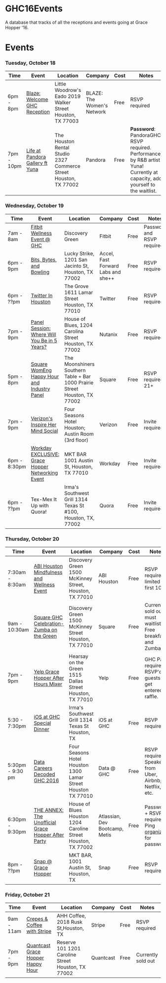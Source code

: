 # GHC16Events
A database that tracks of all the receptions and events going at Grace Hopper '16.

# Events

### Tuesday, October 18
| Time              | Event         | Location | Company  | Cost | Notes |
| ----------------- |-------------  | ---------| ---------| -----| -----|
| 6pm - 8pm | [Blaze: Welcome GHC Reception](https://www.eventbrite.com/e/welcome-ghc-reception-tickets-27400053297?utm-medium=discovery&utm-campaign=social&utm-content=attendeeshare&aff=esfb&utm-source=fb&utm-term=listing) | Little Woodrow's Eado 2019 Walker Street Houston, TX 77003 | BLAZE: The Women's Network | Free | RSVP required
| 7pm - 10pm | [Life at Pandora Gallery ft Yuna](https://lifeatpandoragallery.splashthat.com/?gz=5ca4c04d8dcf77c5e9ebe4ce6c173d30&pp=1) | The Houston Rental Studio 2327 Commerce Street Houston, TX 77002 | Pandora | Free | **Password**: PandoraGHC. RSVP required. Performance by R&B artist Yuna! Currently at capacity, add yourself to the waitlist.


### Wednesday, October 19
| Time              | Event         | Location | Company  | Cost | Notes |
| ----------------- |-------------  | ---------| ---------| -----| -----|
| 7am - 8am | [Fitbit Wellness Event @ GHC](https://www.eventbrite.com/e/fitbit-wellness-event-ghc-tickets-28490501858) | Discovery Green | Fitbit | Free | Password and RSVP required
| 6pm - 9pm | [Bits, Bytes, and Bowling](https://www.eventbrite.com/e/bits-bytes-bowling-tickets-27948304130) | Lucky Strike, 1201 San Jacinto St, Houston, TX 77002 | Accel, Fast Forward Labs and she++ | Free | RSVP required
| 6pm - ??pm | [Twitter In Houston](https://twitterinhouston.splashthat.com/) | The Grove 1611 Lamar Street Houston, TX 77010 | Twitter | Free | RSVP required
| 7pm - 9pm | [Panel Session: Where Will You Be in 5 Years?](https://www.eventbrite.com/e/panel-session-where-will-you-be-in-5-years-tickets-27957517688) | House of Blues, 1204 Carolina Street Houston, TX 77002 | Nutanix | Free | RSVP required
| 5pm - 8pm | [Square WomEng Happy Hour and Industry Panel](https://www.eventbrite.com/e/square-womeng-happy-hour-and-industry-panel-tickets-27862137403) | The Moonshiners Southern Table + Bar 1000 Prairie Street Houston, TX 77002 | Square | Free | RSVP required, 21+
| 7pm - 9pm | [Verizon's Inspire Her Mind Social](https://www.eventbrite.com/e/verizons-inspire-her-mind-social-registration-28430700992) | Four Seasons Hotel Houston; Austin Room (3rd floor) | Verizon | Free | Invite required
| 6pm - 8:30pm | [Workday EXCLUSIVE: Grace Hopper Networking Event ](https://www.eventbrite.com/e/workday-exclusive-grace-hopper-networking-event-mkt-bar-tickets-28260673435) | MKT BAR 1001 Austin St, Houston, TX 77010 | Workday | Free | Invite required
| 6pm - ??pm | Tex-Mex It Up with Quora! | Irma's Southwest Grill 1314 Texas St #100, Houston, TX, 77002 | Quora | Free | Invite required


### Thursday, October 20
| Time              | Event         | Location | Company  | Cost | Notes |
| ----------------- |-------------  | ---------| ---------| -----| -----|
| 7:30am - 8:30am | [ABI Houston Mindfulness and Wellness Event](https://www.eventbrite.com/e/abihouston-presents-mindfulness-wellness-event-tickets-28466404783?utm_campaign=201308&ref=esfb&utm_source=Facebookenivtefor001) | Discovery Green 1500 McKinney Street, Houston, TX 77010 | ABI Houston | Free | RSVP required, limited to first 100
| 9am - 10:30am | [Square GHC Celebration- Zumba on the Green](https://www.eventbrite.com/e/square-ghc-celebration-zumba-on-the-green-tickets-27861723164#tickets) | Discovery Green 1500 McKinney Street Houston, TX 77010 | Square | Free | Currently sold out, must waitlist. Free breakfast and Zumba
| 7pm - 9pm | [Yelp Grace Hopper After Hours Mixer](https://www.eventbrite.com/e/yelp-grace-hopper-after-hours-2016-mixer-tickets-27742725238) | Hearsay on the Green 1515 Dallas Street Houston, TX 77010 | Yelp | Free | GHC Pass required. RSVP'd guests get entered in raffle.
| 5:30 - 7:30pm | [iOS at GHC Special Dinner](https://iosghcdinner.splashthat.com/?gz=c94affb4b8503878434dc29baa0c9fe6&pp=1) | Irma's Southwest Grill 1314 Texas St Houston, TX | iOS at GHC | Free | RSVP required
| 5:30pm - 9:30 pm | [Data Careers Decoded GHC 2016](https://dataghc.splashthat.com/) | Four Seasons Hotel Houston 1300 Lamar Street Houston TX 77010 | Data @ GHC | Free | RSVP required. Speakers from Uber, Airbnb, Netflix, etc.
| 6:30pm - 9:30pm | [THE ANNEX: The Unofficial Grace Hopper After Party](https://www.eventbrite.com/e/the-annex-the-unofficial-grace-hopper-after-party-tickets-27642640883) | House of Blues Houston 1204 Caroline Street Houston, TX 77002  | Atlassian, Dev Bootcamp, Metis | Free | Password + RSVP required. Ping [organizer](https://www.facebook.com/photo.php?fbid=10104786753130183&set=gm.1144131529002731&type=3&theater) for password.
| 8pm - ??pm | [Snap @ Grace Hopper](https://snapgracehopper.splashthat.com/) | MKT BAR, 1001 Austin St, Houston, TX  | Snap | Free | RSVP required

### Friday, October 21
| Time              | Event         | Location | Company  | Cost | Notes |
| ----------------- |-------------  | ---------| ---------| -----| -----|
| 9am - 11am | [Crepes & Coffee with Stripe](https://stripe.com/events/GHC-crepes-and-coffee-2016) | AHH Coffee, 2018 Rusk St,Houston, TX | Stripe | Free | RSVP required
| 7pm - 9pm | [Quantcast Grace Hopper Happy Hour](https://www.eventbrite.com/e/quantcast-grace-hopper-happy-hour-tickets-27758824391) | Reserve 101 1201 Caroline Street Houston, TX 77002 | Quantcast | Free | Currently sold out
